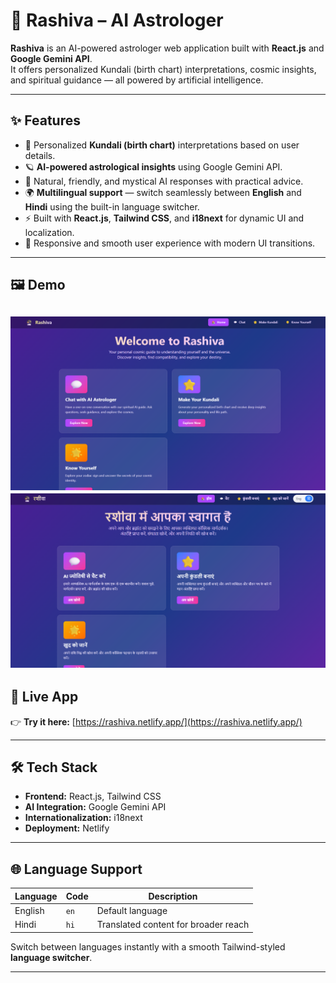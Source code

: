 # 🌟 Rashiva – AI Astrologer

**Rashiva** is an AI-powered astrologer web application built with **React.js** and **Google Gemini API**.  
It offers personalized Kundali (birth chart) interpretations, cosmic insights, and spiritual guidance — all powered by artificial intelligence.

---

## ✨ Features

- 🔮 Personalized **Kundali (birth chart)** interpretations based on user details.  
- 🪐 **AI-powered astrological insights** using Google Gemini API.  
- 💬 Natural, friendly, and mystical AI responses with practical advice.  
- 🌍 **Multilingual support** — switch seamlessly between **English** and **Hindi** using the built-in language switcher.  
- ⚡ Built with **React.js**, **Tailwind CSS**, and **i18next** for dynamic UI and localization.  
- 📱 Responsive and smooth user experience with modern UI transitions.

---

## 🖼️ Demo

![Rashiva Demo Screenshot](https://raw.githubusercontent.com/mohdsameerid/rashiva/master/src/assets/screenshot.png)
![Rashiva Demo Screenshot](https://raw.githubusercontent.com/mohdsameerid/rashiva/master/src/assets/screenshot2.png)
---

## 🚀 Live App

👉 **Try it here:** [https://rashiva.netlify.app/](https://rashiva.netlify.app/)

---

## 🛠️ Tech Stack

- **Frontend:** React.js, Tailwind CSS  
- **AI Integration:** Google Gemini API  
- **Internationalization:** i18next  
- **Deployment:** Netlify  

---

## 🌐 Language Support

| Language | Code | Description |
|-----------|------|-------------|
| English   | `en` | Default language |
| Hindi     | `hi` | Translated content for broader reach |

Switch between languages instantly with a smooth Tailwind-styled **language switcher**.

---